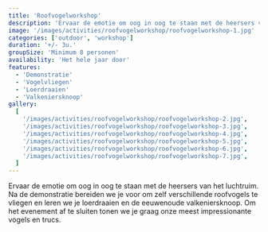 ```yaml
---
title: 'Roofvogelworkshop'
description: 'Ervaar de emotie om oog in oog te staan met de heersers van het luchtruim.'
image: '/images/activities/roofvogelworkshop/roofvogelworkshop-1.jpg'
categories: ['outdoor', 'workshop']
duration: '+/- 3u.'
groupSize: 'Minimum 8 personen'
availability: 'Het hele jaar door'
features:
  - 'Demonstratie'
  - 'Vogelvliegen'
  - 'Loerdraaien'
  - 'Valkeniersknoop'
gallery:
  [
    '/images/activities/roofvogelworkshop/roofvogelworkshop-2.jpg',
    '/images/activities/roofvogelworkshop/roofvogelworkshop-3.jpg',
    '/images/activities/roofvogelworkshop/roofvogelworkshop-4.jpg',
    '/images/activities/roofvogelworkshop/roofvogelworkshop-5.jpg',
    '/images/activities/roofvogelworkshop/roofvogelworkshop-6.jpg',
    '/images/activities/roofvogelworkshop/roofvogelworkshop-7.jpg',
  ]
---
```


Ervaar de emotie om oog in oog te staan met de heersers van het luchtruim. Na de demonstratie bereiden we je voor om zelf verschillende roofvogels te vliegen en leren we je loerdraaien en de eeuwenoude valkeniersknoop. Om het evenement af te sluiten tonen we je graag onze meest impressionante vogels en trucs.
